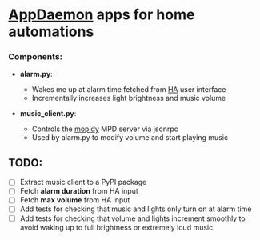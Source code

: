 # [AppDaemon]("https://www.home-assistant.io/docs/ecosystem/appdaemon/") apps for home automations

### Components:
  * **alarm.py**:
    * Wakes me up at alarm time fetched from [HA]("https://www.home-assistant.io/") user interface
    * Incrementally increases light brightness and music volume
 
  * **music_client.py**:
    * Controls the [mopidy]("https://www.mopidy.com/") MPD server via jsonrpc
    * Used by alarm.py to modify volume and start playing music
    
## TODO:
   - [ ] Extract music client to a PyPI package
   - [ ] Fetch **alarm duration** from HA input
   - [ ] Fetch **max volume** from HA input
   - [ ] Add tests for checking that music and lights only turn on at alarm time
   - [ ] Add tests for checking that volume and lights increment smoothly to avoid waking up to full brightness or extremely loud music
